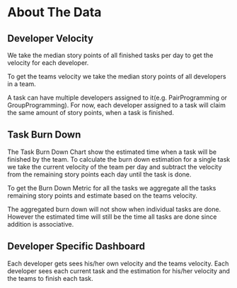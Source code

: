 # About The Data

## Developer Velocity

We take the median story points of all finished tasks per day to get the velocity for each developer.

To get the teams velocity we take the median story points of all developers in a team.

A task can have multiple developers assigned to it(e.g. PairProgramming or GroupProgramming).
For now, each developer assigned to a task will claim the same amount of story points, when a task is finished.

## Task Burn Down

The Task Burn Down Chart show the estimated time when a task will be finished by the team.
To calculate the burn down estimation for a single task we take the current velocity of the team per day and subtract
the velocity from the remaining story points each day until the task is done.

To get the Burn Down Metric for all the tasks we aggregate all the tasks remaining story points and estimate based on
the teams velocity.

The aggregated burn down will not show when individual tasks are done. However the estimated time will still be the time
all tasks are done since addition is associative.

## Developer Specific Dashboard

Each developer gets sees his/her own velocity and the teams velocity.
Each developer sees each current task and the estimation for his/her velocity and the teams to finish each task. 
